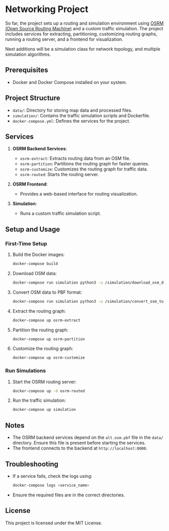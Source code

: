 # Networking Project

So far, the project sets up a routing and simulation environment using [OSRM (Open Source Routing Machine)](https://project-osrm.org/) and a custom traffic simulation. The project includes services for extracting, partitioning, customizing routing graphs, running a routing server, and a frontend for visualization.

Next additions will be a simulation class for network topology, and multiple simulation algorithms.

## Prerequisites

- Docker and Docker Compose installed on your system.

## Project Structure

- `data/`: Directory for storing map data and processed files.
- `simulation/`: Contains the traffic simulation scripts and Dockerfile.
- `docker-compose.yml`: Defines the services for the project.

## Services

1. **OSRM Backend Services**:
   - `osrm-extract`: Extracts routing data from an OSM file.
   - `osrm-partition`: Partitions the routing graph for faster queries.
   - `osrm-customize`: Customizes the routing graph for traffic data.
   - `osrm-routed`: Starts the routing server.

2. **OSRM Frontend**:
   - Provides a web-based interface for routing visualization.

3. **Simulation**:
   - Runs a custom traffic simulation script.

## Setup and Usage

### First-Time Setup

1. Build the Docker images:
   ```bash
   docker-compose build
   ```

2. Download OSM data:
   ```bash
   docker-compose run simulation python3 -u /simulation/download_osm_data.py
   ```

3. Convert OSM data to PBF format:
   ```bash
   docker-compose run simulation python3 -u /simulation/convert_osm_to_pbf.py /data/alt.osm /data/alt.osm.pbf
   ```

4. Extract the routing graph:
   ```bash
   docker-compose up osrm-extract
   ```

5. Partition the routing graph:
   ```bash
   docker-compose up osrm-partition
   ```

6. Customize the routing graph:
   ```bash
   docker-compose up osrm-customize
   ```

### Run Simulations

1. Start the OSRM routing server:
   ```bash
   docker-compose up -d osrm-routed
   ```

2. Run the traffic simulation:
   ```bash
   docker-compose up simulation
   ```

## Notes

- The OSRM backend services depend on the `alt.osm.pbf` file in the `data/` directory. Ensure this file is present before starting the services.
- The frontend connects to the backend at `http://localhost:8000`.

## Troubleshooting

- If a service fails, check the logs using:
  ```bash
  docker-compose logs <service_name>
  ```
- Ensure the required files are in the correct directories.

## License

This project is licensed under the MIT License.
